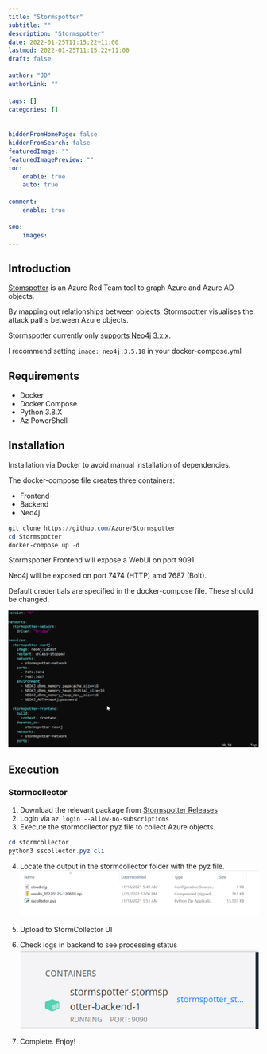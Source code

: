```yaml
---
title: "Stormspotter"
subtitle: ""
description: "Stormspotter"
date: 2022-01-25T11:15:22+11:00
lastmod: 2022-01-25T11:15:22+11:00
draft: false

author: "JD"
authorLink: ""

tags: []
categories: []


hiddenFromHomePage: false
hiddenFromSearch: false
featuredImage: ""
featuredImagePreview: ""
toc:
    enable: true
    auto: true

comment:
    enable: true

seo:
    images:
---
```


## Introduction

[Stomspotter](https://github.com/Azure/Stormspotter) is an Azure Red Team tool to graph Azure and Azure AD objects.

By mapping out relationships between objects, Stormspotter visualises the attack paths between Azure objects.

Stormspotter currently only [supports Neo4j 3.x.x](https://github.com/Azure/Stormspotter/issues/49).

I recommend setting `image: neo4j:3.5.18` in your docker-compose.yml


## Requirements
- Docker
- Docker Compose
- Python 3.8.X
- Az PowerShell

## Installation

Installation via Docker to avoid manual installation of dependencies.

The docker-compose file creates three containers:
- Frontend
- Backend
- Neo4j

```powershell
git clone https://github.com/Azure/Stormspotter
cd Stormspotter
docker-compose up -d
```

Stormspotter Frontend will expose a WebUI on port 9091.

Neo4j will be exposed on port 7474 (HTTP) amd 7687 (Bolt).

Default credentials are specified in the docker-compose file. These should be changed. 

![Docker-compose password](/2022-01-25-11-23-46.png)

## Execution

### Stormcollector

1. Download the relevant package from [Stormspotter Releases](https://github.com/Azure/Stormspotter/releases/)
2. Login via `az login --allow-no-subscriptions`
3. Execute the stormcollector pyz file to collect Azure objects.

```powershell
cd stormcollector
python3 sscollector.pyz cli
```

4. Locate the output in the stormcollector folder with the pyz file.
![Stormspotter-output](/stormspotter-output.png)

5. Upload to StormCollector UI

6. Check logs in backend to see processing status
![Processing-status](/2022-01-25-12-10-44.png)

7. Complete. Enjoy!

